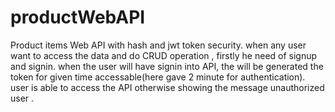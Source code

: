 # productWebAPI
Product items Web API with hash and jwt token security.
when any user want to access the data and do CRUD operation , firstly he need of signup and signin.
when the user will have  signin into API, the will be generated the token for given time accessable(here gave 2 minute for authentication).
user is able to access the API otherwise showing the message unauthorized user .
